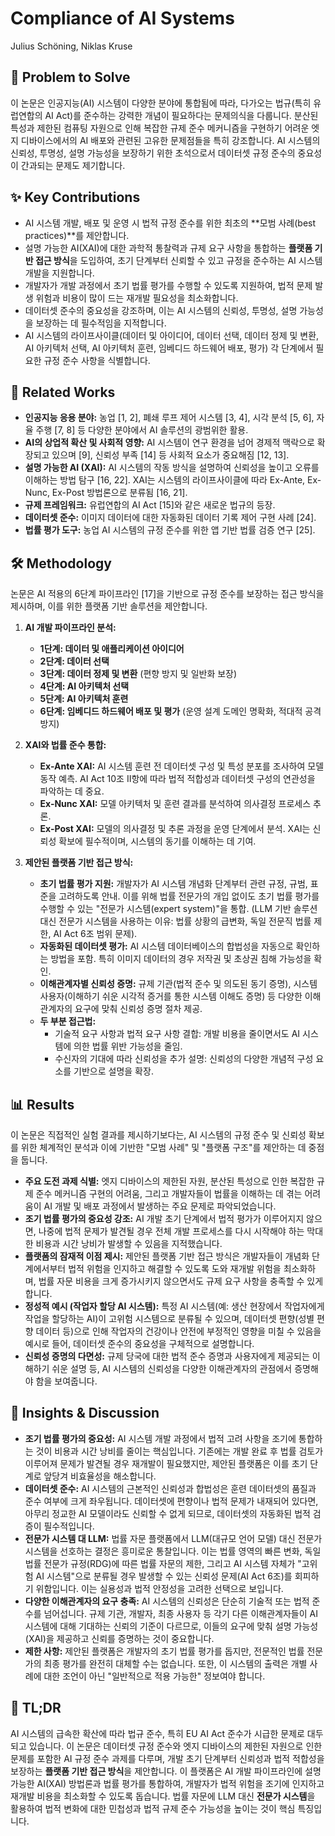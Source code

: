 # Compliance of AI Systems
Julius Schöning, Niklas Kruse

## 🧩 Problem to Solve
이 논문은 인공지능(AI) 시스템이 다양한 분야에 통합됨에 따라, 다가오는 법규(특히 유럽연합의 AI Act)를 준수하는 강력한 개념이 필요하다는 문제의식을 다룹니다. 분산된 특성과 제한된 컴퓨팅 자원으로 인해 복잡한 규제 준수 메커니즘을 구현하기 어려운 엣지 디바이스에서의 AI 배포와 관련된 고유한 문제점들을 특히 강조합니다. AI 시스템의 신뢰성, 투명성, 설명 가능성을 보장하기 위한 초석으로서 데이터셋 규정 준수의 중요성이 간과되는 문제도 제기합니다.

## ✨ Key Contributions
*   AI 시스템 개발, 배포 및 운영 시 법적 규정 준수를 위한 최초의 **모범 사례(best practices)**를 제안합니다.
*   설명 가능한 AI(XAI)에 대한 과학적 통찰력과 규제 요구 사항을 통합하는 **플랫폼 기반 접근 방식**을 도입하여, 초기 단계부터 신뢰할 수 있고 규정을 준수하는 AI 시스템 개발을 지원합니다.
*   개발자가 개발 과정에서 초기 법률 평가를 수행할 수 있도록 지원하여, 법적 문제 발생 위험과 비용이 많이 드는 재개발 필요성을 최소화합니다.
*   데이터셋 준수의 중요성을 강조하며, 이는 AI 시스템의 신뢰성, 투명성, 설명 가능성을 보장하는 데 필수적임을 지적합니다.
*   AI 시스템의 라이프사이클(데이터 및 아이디어, 데이터 선택, 데이터 정제 및 변환, AI 아키텍처 선택, AI 아키텍처 훈련, 임베디드 하드웨어 배포, 평가) 각 단계에서 필요한 규정 준수 사항을 식별합니다.

## 📎 Related Works
*   **인공지능 응용 분야:** 농업 [1, 2], 폐쇄 루프 제어 시스템 [3, 4], 시각 분석 [5, 6], 자율 주행 [7, 8] 등 다양한 분야에서 AI 솔루션의 광범위한 활용.
*   **AI의 상업적 확산 및 사회적 영향:** AI 시스템이 연구 환경을 넘어 경제적 맥락으로 확장되고 있으며 [9], 신뢰성 부족 [14] 등 사회적 요소가 중요해짐 [12, 13].
*   **설명 가능한 AI (XAI):** AI 시스템의 작동 방식을 설명하여 신뢰성을 높이고 오류를 이해하는 방법 탐구 [16, 22]. XAI는 시스템의 라이프사이클에 따라 Ex-Ante, Ex-Nunc, Ex-Post 방법론으로 분류됨 [16, 21].
*   **규제 프레임워크:** 유럽연합의 AI Act [15]와 같은 새로운 법규의 등장.
*   **데이터셋 준수:** 이미지 데이터에 대한 자동화된 데이터 기록 제어 구현 사례 [24].
*   **법률 평가 도구:** 농업 AI 시스템의 규정 준수를 위한 앱 기반 법률 검증 연구 [25].

## 🛠️ Methodology
논문은 AI 적용의 6단계 파이프라인 [17]을 기반으로 규정 준수를 보장하는 접근 방식을 제시하며, 이를 위한 플랫폼 기반 솔루션을 제안합니다.

1.  **AI 개발 파이프라인 분석:**
    *   **1단계: 데이터 및 애플리케이션 아이디어**
    *   **2단계: 데이터 선택**
    *   **3단계: 데이터 정제 및 변환** (편향 방지 및 일반화 보장)
    *   **4단계: AI 아키텍처 선택**
    *   **5단계: AI 아키텍처 훈련**
    *   **6단계: 임베디드 하드웨어 배포 및 평가** (운영 설계 도메인 명확화, 적대적 공격 방지)

2.  **XAI와 법률 준수 통합:**
    *   **Ex-Ante XAI:** AI 시스템 훈련 전 데이터셋 구성 및 특성 분포를 조사하여 모델 동작 예측. AI Act 10조 II항에 따라 법적 적합성과 데이터셋 구성의 연관성을 파악하는 데 중요.
    *   **Ex-Nunc XAI:** 모델 아키텍처 및 훈련 결과를 분석하여 의사결정 프로세스 추론.
    *   **Ex-Post XAI:** 모델의 의사결정 및 추론 과정을 운영 단계에서 분석. XAI는 신뢰성 확보에 필수적이며, 시스템의 동기를 이해하는 데 기여.

3.  **제안된 플랫폼 기반 접근 방식:**
    *   **초기 법률 평가 지원:** 개발자가 AI 시스템 개념화 단계부터 관련 규정, 규범, 표준을 고려하도록 안내. 이를 위해 법률 전문가의 개입 없이도 초기 법률 평가를 수행할 수 있는 "전문가 시스템(expert system)"을 통합. (LLM 기반 솔루션 대신 전문가 시스템을 사용하는 이유: 법률 상황의 급변화, 독일 전문직 법률 제한, AI Act 6조 범위 문제).
    *   **자동화된 데이터셋 평가:** AI 시스템 데이터베이스의 합법성을 자동으로 확인하는 방법을 포함. 특히 이미지 데이터의 경우 저작권 및 초상권 침해 가능성을 확인.
    *   **이해관계자별 신뢰성 증명:** 규제 기관(법적 준수 및 의도된 동기 증명), 시스템 사용자(이해하기 쉬운 시각적 증거를 통한 시스템 이해도 증명) 등 다양한 이해관계자의 요구에 맞춰 신뢰성 증명 절차 제공.
    *   **두 부분 접근법:**
        *   기술적 요구 사항과 법적 요구 사항 결합: 개발 비용을 줄이면서도 AI 시스템에 의한 법률 위반 가능성을 줄임.
        *   수신자의 기대에 따라 신뢰성을 추가 설명: 신뢰성의 다양한 개념적 구성 요소를 기반으로 설명을 확장.

## 📊 Results
이 논문은 직접적인 실험 결과를 제시하기보다는, AI 시스템의 규정 준수 및 신뢰성 확보를 위한 체계적인 분석과 이에 기반한 "모범 사례" 및 "플랫폼 구조"를 제안하는 데 중점을 둡니다.

*   **주요 도전 과제 식별:** 엣지 디바이스의 제한된 자원, 분산된 특성으로 인한 복잡한 규제 준수 메커니즘 구현의 어려움, 그리고 개발자들이 법률을 이해하는 데 겪는 어려움이 AI 개발 및 배포 과정에서 발생하는 주요 문제로 파악되었습니다.
*   **조기 법률 평가의 중요성 강조:** AI 개발 초기 단계에서 법적 평가가 이루어지지 않으면, 나중에 법적 문제가 발견될 경우 전체 개발 프로세스를 다시 시작해야 하는 막대한 비용과 시간 낭비가 발생할 수 있음을 지적했습니다.
*   **플랫폼의 잠재적 이점 제시:** 제안된 플랫폼 기반 접근 방식은 개발자들이 개념화 단계에서부터 법적 위험을 인지하고 해결할 수 있도록 도와 재개발 위험을 최소화하며, 법률 자문 비용을 크게 증가시키지 않으면서도 규제 요구 사항을 충족할 수 있게 합니다.
*   **정성적 예시 (작업자 할당 AI 시스템):** 특정 AI 시스템(예: 생산 현장에서 작업자에게 작업을 할당하는 AI)이 고위험 시스템으로 분류될 수 있으며, 데이터셋 편향(성별 편향 데이터 등)으로 인해 작업자의 건강이나 안전에 부정적인 영향을 미칠 수 있음을 예시로 들어, 데이터셋 준수의 중요성을 구체적으로 설명합니다.
*   **신뢰성 증명의 다면성:** 규제 당국에 대한 법적 준수 증명과 사용자에게 제공되는 이해하기 쉬운 설명 등, AI 시스템의 신뢰성을 다양한 이해관계자의 관점에서 증명해야 함을 보여줍니다.

## 🧠 Insights & Discussion
*   **조기 법률 평가의 중요성:** AI 시스템 개발 과정에서 법적 고려 사항을 조기에 통합하는 것이 비용과 시간 낭비를 줄이는 핵심입니다. 기존에는 개발 완료 후 법률 검토가 이루어져 문제가 발견될 경우 재개발이 필요했지만, 제안된 플랫폼은 이를 초기 단계로 앞당겨 비효율성을 해소합니다.
*   **데이터셋 준수:** AI 시스템의 근본적인 신뢰성과 합법성은 훈련 데이터셋의 품질과 준수 여부에 크게 좌우됩니다. 데이터셋에 편향이나 법적 문제가 내재되어 있다면, 아무리 정교한 AI 모델이라도 신뢰할 수 없게 되므로, 데이터셋의 자동화된 법적 검증이 필수적입니다.
*   **전문가 시스템 대 LLM:** 법률 자문 플랫폼에서 LLM(대규모 언어 모델) 대신 전문가 시스템을 선호하는 결정은 흥미로운 통찰입니다. 이는 법률 영역의 빠른 변화, 독일 법률 전문가 규정(RDG)에 따른 법률 자문의 제한, 그리고 AI 시스템 자체가 "고위험 AI 시스템"으로 분류될 경우 발생할 수 있는 신뢰성 문제(AI Act 6조)를 회피하기 위함입니다. 이는 실용성과 법적 안정성을 고려한 선택으로 보입니다.
*   **다양한 이해관계자의 요구 충족:** AI 시스템의 신뢰성은 단순히 기술적 또는 법적 준수를 넘어섭니다. 규제 기관, 개발자, 최종 사용자 등 각기 다른 이해관계자들이 AI 시스템에 대해 기대하는 신뢰의 기준이 다르므로, 이들의 요구에 맞춰 설명 가능성(XAI)을 제공하고 신뢰를 증명하는 것이 중요합니다.
*   **제한 사항:** 제안된 플랫폼은 개발자의 초기 법률 평가를 돕지만, 전문적인 법률 전문가의 최종 평가를 완전히 대체할 수는 없습니다. 또한, 이 시스템의 출력은 개별 사례에 대한 조언이 아닌 "일반적으로 적용 가능한" 정보여야 합니다.

## 📌 TL;DR
AI 시스템의 급속한 확산에 따라 법규 준수, 특히 EU AI Act 준수가 시급한 문제로 대두되고 있습니다. 이 논문은 데이터셋 규정 준수와 엣지 디바이스의 제한된 자원으로 인한 문제를 포함한 AI 규정 준수 과제를 다루며, 개발 초기 단계부터 신뢰성과 법적 적합성을 보장하는 **플랫폼 기반 접근 방식**을 제안합니다. 이 플랫폼은 AI 개발 파이프라인에 설명 가능한 AI(XAI) 방법론과 법률 평가를 통합하여, 개발자가 법적 위험을 조기에 인지하고 재개발 비용을 최소화할 수 있도록 돕습니다. 법률 자문에 LLM 대신 **전문가 시스템**을 활용하여 법적 변화에 대한 민첩성과 법적 규제 준수 가능성을 높이는 것이 핵심 특징입니다.